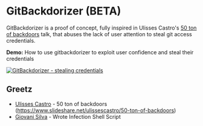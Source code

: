 # GitBackdorizer (BETA)
GitBackdorizer is a proof of concept, fully inspired in Ulisses Castro's [50 ton of backdoors](https://www.slideshare.net/ulissescastro/50-ton-of-backdoors) talk, that abuses the lack of user attention to steal git access credentials.

**Demo:**
How to use gitbackdorizer to exploit user confidence and steal their credentials

[![GitBackdorizer - stealing credentials](https://img.youtube.com/vi/ka8uJqaDYOs/0.jpg)](https://www.youtube.com/watch?v=ka8uJqaDYOs)

## Greetz
- [Ulisses Castro](https://github.com/ulissescastro) - 50 ton of backdoors (https://www.slideshare.net/ulissescastro/50-ton-of-backdoors)
- [Giovani Silva](https://github.com/giovanifss/) - Wrote Infection Shell Script
